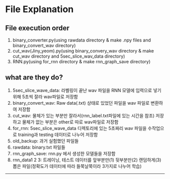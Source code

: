 # File Explanation

## File execution order
1. binary_converter.py(using rawdata directory & make .npy files and binary_convert_wav directory)<br>
2. cut_wav(Jiny_yeom).py(using binary_convery_wav directory & make cut_wav directory and 5sec_slice_wav_data directory)<br>
3. RNN.py(using for_rnn directory & make rnn_graph_save directory)<br>

## what are they do?
1. 5sec_slice_wave_data: 라벨링이 끝난 wav 파일을 RNN 모델에 입력으로 넣기 위해 5초씩 잘라 wav파일로 저장함
2. binary_convert_wav: Raw data(.txt) 상태로 있었던 파일을 wav 파일로 변환하여 저장함
3. cut_wav: 물체가 있는 부분만 잘라서(rnn_label.txt파일에 있는 시간을 참조) 저장하고 물체가 없는 부분은 other로 따로 wav파일로 저장함
4. for_rnn: 5sec_slice_wave_data 디렉토리에 있는 5초짜리 wav 파일을 수작업으로 training과 testing 데이터로 나누어 저장함
5. old_backup: 과거 실험했던 파일들
6. rawdata: binary.txt 파일들
7. rnn_graph_save: rnn.py 에서 생성한 모델들을 저장함
8. rnn_data1 2 3: 트레이닝, 테스트 데이터를 앞부분만(1) 뒷부분만(2) 랜덤하게(3) 뽑은 파일(정확도가 데이터에 따라 들쭉날쭉이라 3가지로 나누어 학습)
* * *
